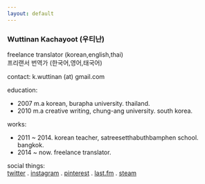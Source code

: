 ```yaml
---
layout: default
---
```


### Wuttinan Kachayoot (우티난)  


freelance translator (korean,english,thai)  
프리랜서 번역가 (한국어,영어,태국어)  

contact: k.wuttinan (at) gmail.com  

education:  
- 2007 m.a korean, burapha university. thailand.  
- 2010 m.a creative writing, chung-ang university. south korea.  

works:  
- 2011 ~ 2014. korean teacher, satreesetthabuthbamphen school. bangkok.  
- 2014 ~ now. freelance translator.  

social things:  
[twitter](http://twitter.com/wuttinan) . [instagram](http://instagr.am/wuttinanp) . [pinterest](http://pinterest.com/wuttinan) . [last.fm](http://last.fm/user/ping880727) . [steam](http://steamcommunity.com/id/wuttinan)
